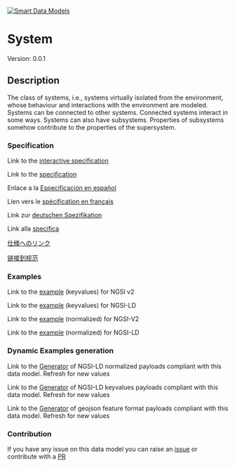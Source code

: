 [![Smart Data Models](https://smartdatamodels.org/wp-content/uploads/2022/01/SmartDataModels_logo.png "Logo")](https://smartdatamodels.org)
# System
Version: 0.0.1

## Description 

The class of systems, i.e., systems virtually isolated from the environment, whose behaviour and interactions with the environment are modeled. Systems can be connected to other systems. Connected systems interact in some ways. Systems can also have subsystems. Properties of subsystems somehow contribute to the properties of the supersystem.
### Specification

Link to the [interactive specification](https://swagger.lab.fiware.org/?url=https://smart-data-models.github.io/dataModel.S4SYST/System/swagger.yaml)

Link to the [specification](https://github.com/smart-data-models/dataModel.S4SYST/blob/master/System/doc/spec.md)

Enlace a la [Especificación en español](https://github.com/smart-data-models/dataModel.S4SYST/blob/master/System/doc/spec_ES.md)

Lien vers le [spécification en français](https://github.com/smart-data-models/dataModel.S4SYST/blob/master/System/doc/spec_FR.md)

Link zur [deutschen Spezifikation](https://github.com/smart-data-models/dataModel.S4SYST/blob/master/System/doc/spec_DE.md)

Link alla [specifica](https://github.com/smart-data-models/dataModel.S4SYST/blob/master/System/doc/spec_IT.md)

[仕様へのリンク](https://github.com/smart-data-models/dataModel.S4SYST/blob/master/System/doc/spec_JA.md)

[链接到规范](https://github.com/smart-data-models/dataModel.S4SYST/blob/master/System/doc/spec_ZH.md)
### Examples

Link to the [example](https://smart-data-models.github.io/dataModel.S4SYST/System/examples/example.json) (keyvalues) for NGSI v2

Link to the [example](https://smart-data-models.github.io/dataModel.S4SYST/System/examples/example.jsonld) (keyvalues) for NGSI-LD

Link to the [example](https://smart-data-models.github.io/dataModel.S4SYST/System/examples/example-normalized.json) (normalized) for NGSI-V2

Link to the [example](https://smart-data-models.github.io/dataModel.S4SYST/System/examples/example-normalized.jsonld) (normalized) for NGSI-LD
### Dynamic Examples generation

Link to the [Generator](https://smartdatamodels.org/extra/ngsi-ld_generator.php?schemaUrl=https://raw.githubusercontent.com/smart-data-models/dataModel.S4SYST/master/System/schema.json&email=info@smartdatamodels.org) of NGSI-LD normalized payloads compliant with this data model. Refresh for new values

Link to the [Generator](https://smartdatamodels.org/extra/ngsi-ld_generator_keyvalues.php?schemaUrl=https://raw.githubusercontent.com/smart-data-models/dataModel.S4SYST/master/System/schema.json&email=info@smartdatamodels.org) of NGSI-LD keyvalues payloads compliant with this data model. Refresh for new values

Link to the [Generator](https://smartdatamodels.org/extra/geojson_features_generator.php?schemaUrl=https://raw.githubusercontent.com/smart-data-models/dataModel.S4SYST/master/System/schema.json&email=info@smartdatamodels.org) of geojson feature format payloads compliant with this data model. Refresh for new values
### Contribution

 If you have any issue on this data model you can raise an [issue](https://github.com/smart-data-models/dataModel.S4SYST/issues)  or contribute with a [PR](https://github.com/smart-data-models/dataModel.S4SYST/pulls)